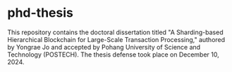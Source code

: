 # phd-thesis
This repository contains the doctoral dissertation titled "A Sharding-based Hierarchical Blockchain for Large-Scale Transaction Processing," authored by Yongrae Jo and accepted by Pohang University of Science and Technology (POSTECH). The thesis defense took place on December 10, 2024.
